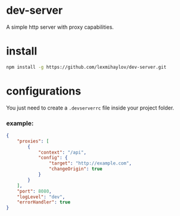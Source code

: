 # dev-server
A simple http server with proxy capabilities.

# install
```bash
npm install -g https://github.com/lexmihaylov/dev-server.git
```

# configurations
You just need to create a `.devserverrc` file inside your project folder.

### example:
```json
{
    "proxies": [
        {
            "context": "/api",
            "config": {
                "target": "http://example.com",
                "changeOrigin": true
            }
        }
    ],
    "port": 8080,
    "logLevel": "dev",
    "errorHandler": true
}
```

